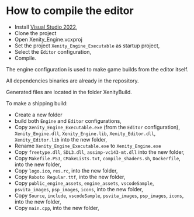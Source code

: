 # How to compile the editor

- Install [Visual Studio 2022](https://visualstudio.microsoft.com/),
- Clone the project
- Open Xenity_Engine.vcxproj
- Set the project `Xenity_Engine_Executable` as startup project,
- Select the `Editor` configuration,
- Compile.

The engine configuration is used to make game builds from the editor itself.

All dependencies binaries are already in the repository.

Generated files are located in the folder XenityBuild.

To make a shipping build:
- Create a new folder
- build both `Engine` and `Editor` configurations,
- Copy `Xenity_Engine_Executable.exe` (from the `Editor` configuration), `Xenity_Engine.dll`, `Xenity_Engine.lib`, `Xenity_Editor.dll`, `Xenity_Editor.lib` into the new folder,
- Rename `Xenity_Engine_Executable.exe` to `Xenity_Engine.exe`
- Copy `freetype.dll`, `SDL3.dll`, `assimp-vc143-mt.dll` into the new folder,
- Copy `Makefile.PS3`, `CMakeLists.txt`, `compile_shaders.sh`, `Dockerfile`, into the new folder,
- Copy `logo.ico`, `res.rc`, into the new folder,
- Copy `Roboto Regular.ttf`, into the new folder,
- Copy `public_engine_assets`, `engine_assets`, `vscodeSample`, `psvita_images`, `psp_images`, `icons`, into the new folder,
- Copy `Source`, `include`, `vscodeSample`, `psvita_images`, `psp_images`, `icons`, into the new folder,
- Copy `main.cpp`, into the new folder,